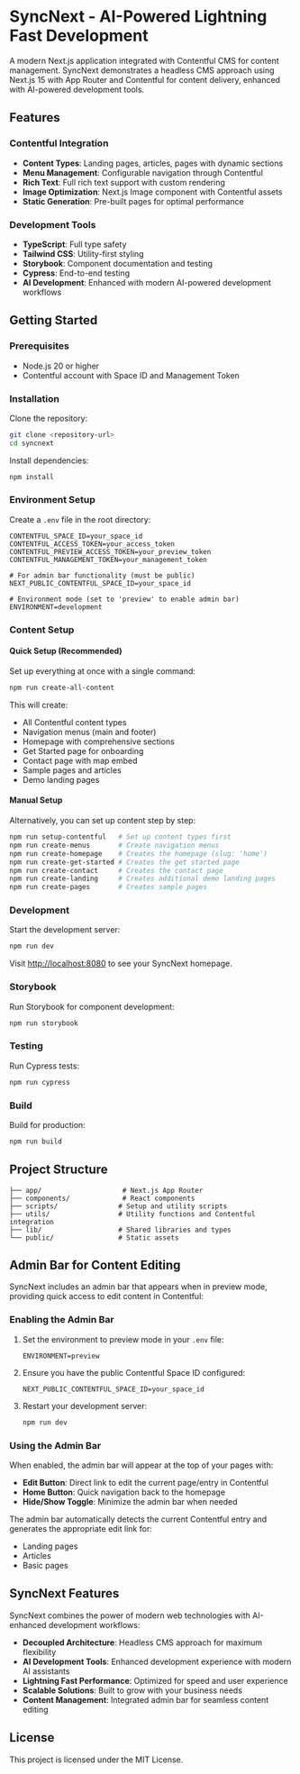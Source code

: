 # SyncNext - AI-Powered Lightning Fast Development

A modern Next.js application integrated with Contentful CMS for content management. SyncNext demonstrates a headless CMS approach using Next.js 15 with App Router and Contentful for content delivery, enhanced with AI-powered development tools.

## Features

### Contentful Integration
- **Content Types**: Landing pages, articles, pages with dynamic sections
- **Menu Management**: Configurable navigation through Contentful
- **Rich Text**: Full rich text support with custom rendering
- **Image Optimization**: Next.js Image component with Contentful assets
- **Static Generation**: Pre-built pages for optimal performance

### Development Tools
- **TypeScript**: Full type safety
- **Tailwind CSS**: Utility-first styling
- **Storybook**: Component documentation and testing
- **Cypress**: End-to-end testing
- **AI Development**: Enhanced with modern AI-powered development workflows

## Getting Started

### Prerequisites
- Node.js 20 or higher
- Contentful account with Space ID and Management Token

### Installation

Clone the repository:
```bash
git clone <repository-url>
cd syncnext
```

Install dependencies:
```bash
npm install
```

### Environment Setup

Create a `.env` file in the root directory:
```env
CONTENTFUL_SPACE_ID=your_space_id
CONTENTFUL_ACCESS_TOKEN=your_access_token
CONTENTFUL_PREVIEW_ACCESS_TOKEN=your_preview_token
CONTENTFUL_MANAGEMENT_TOKEN=your_management_token

# For admin bar functionality (must be public)
NEXT_PUBLIC_CONTENTFUL_SPACE_ID=your_space_id

# Environment mode (set to 'preview' to enable admin bar)
ENVIRONMENT=development
```

### Content Setup

#### Quick Setup (Recommended)
Set up everything at once with a single command:
```bash
npm run create-all-content
```

This will create:
- All Contentful content types
- Navigation menus (main and footer)
- Homepage with comprehensive sections
- Get Started page for onboarding
- Contact page with map embed
- Sample pages and articles
- Demo landing pages

#### Manual Setup
Alternatively, you can set up content step by step:

```bash
npm run setup-contentful   # Set up content types first
npm run create-menus       # Create navigation menus
npm run create-homepage    # Creates the homepage (slug: 'home')
npm run create-get-started # Creates the get started page
npm run create-contact     # Creates the contact page
npm run create-landing     # Creates additional demo landing pages
npm run create-pages       # Creates sample pages
```

### Development

Start the development server:
```bash
npm run dev
```

Visit [http://localhost:8080](http://localhost:8080) to see your SyncNext homepage.

### Storybook

Run Storybook for component development:
```bash
npm run storybook
```

### Testing

Run Cypress tests:
```bash
npm run cypress
```

### Build

Build for production:
```bash
npm run build
```

## Project Structure

```
├── app/                    # Next.js App Router
├── components/             # React components
├── scripts/               # Setup and utility scripts
├── utils/                 # Utility functions and Contentful integration
├── lib/                   # Shared libraries and types
└── public/                # Static assets
```

## Admin Bar for Content Editing

SyncNext includes an admin bar that appears when in preview mode, providing quick access to edit content in Contentful:

### Enabling the Admin Bar

1. Set the environment to preview mode in your `.env` file:
   ```env
   ENVIRONMENT=preview
   ```

2. Ensure you have the public Contentful Space ID configured:
   ```env
   NEXT_PUBLIC_CONTENTFUL_SPACE_ID=your_space_id
   ```

3. Restart your development server:
   ```bash
   npm run dev
   ```

### Using the Admin Bar

When enabled, the admin bar will appear at the top of your pages with:
- **Edit Button**: Direct link to edit the current page/entry in Contentful
- **Home Button**: Quick navigation back to the homepage
- **Hide/Show Toggle**: Minimize the admin bar when needed

The admin bar automatically detects the current Contentful entry and generates the appropriate edit link for:
- Landing pages
- Articles
- Basic pages

## SyncNext Features

SyncNext combines the power of modern web technologies with AI-enhanced development workflows:

- **Decoupled Architecture**: Headless CMS approach for maximum flexibility
- **AI Development Tools**: Enhanced development experience with modern AI assistants
- **Lightning Fast Performance**: Optimized for speed and user experience
- **Scalable Solutions**: Built to grow with your business needs
- **Content Management**: Integrated admin bar for seamless content editing

## License

This project is licensed under the MIT License.
